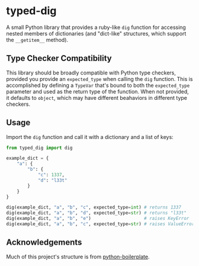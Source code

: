 # typed-dig

A small Python library that provides a ruby-like `dig` function for accessing
nested members of dictionaries (and "dict-like" structures, which support the
`__getitem__` method).

## Type Checker Compatibility

This library should be broadly compatible with Python type checkers, provided
you provide an `expected_type` when calling the `dig` function. This is
accomplished by defining a `TypeVar` that's bound to both the `expected_type`
parameter and used as the return type of the function. When not provided, it
defaults to `object`, which may have different beahaviors in different type
checkers.

## Usage

Import the `dig` function and call it with a dictionary and a list of keys:

```python
from typed_dig import dig

example_dict = {
    "a": {
        "b": {
            "c": 1337,
            "d": "l33t"
        }
    }
}

dig(example_dict, "a", "b", "c", expected_type=int) # returns 1337
dig(example_dict, "a", "b", "d", expected_type=str) # returns "l33t"
dig(example_dict, "a", "b", "e")                    # raises KeyError
dig(example_dict, "a", "b", "c", expected_type=str) # raises ValueError
```

## Acknowledgements

Much of this project's structure is from [python-boilerplate](https://github.com/smarlhens/python-boilerplate).
